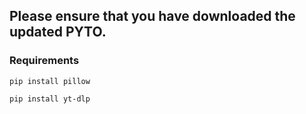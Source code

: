 ## Please ensure that you have downloaded the updated PYTO.
### Requirements

```
pip install pillow
```
```
pip install yt-dlp
```
